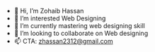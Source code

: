 - 👋 Hi, I’m Zohaib Hassan
- 👀 I’m interested Web Designing
- 🌱 I’m currently mastering web designing skill
- 💞️ I’m looking to collaborate on Web designing
- 📫 CTA: zhassan2312@gmail.com

<!---
zhassan2312/zhassan2312 is a ✨ special ✨ repository because its `README.md` (this file) appears on your GitHub profile.
You can click the Preview link to take a look at your changes.
--->
